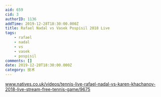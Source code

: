 ```yaml
---
aid: 659
cid: 3
authorID: 1136
addTime: 2019-12-28T18:30:00.000Z
title: Rafael Nadal vs Vasek Pospisil 2018 Live
tags:
    - rafael
    - nadal
    - vs
    - vasek
    - pospisil
comments: []
date: 2019-12-28T18:30:00.000Z
category: 技术
---
```


www.natives.co.uk/videos/tennis-live-rafael-nadal-vs-karen-khachanov-2018-live-stream-free-tennis-game/9675
